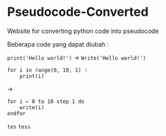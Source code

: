 # Pseudocode-Converted
Website for converting python code into pseudocode

Beberapa code yang dapat diubah : 

`print('Hello world!')` -> `Write('Hello world!')`

```
for i in range(0, 10, 1) :
    print(i)
``` 
-> 
```
for i ← 0 to 10 step 1 do
    write(i)
endfor
```

`tes`
`tess`
